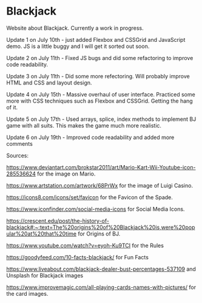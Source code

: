 # Blackjack
Website about Blackjack. Currently a work in progress.

Update 1 on July 10th - just added Flexbox and CSSGrid and JavaScript demo. JS is a little buggy and I will get it sorted out soon.

Update 2 on July 11th - Fixed JS bugs and did some refactoring to improve code readability.

Update 3 on July 11th - Did some more refectoring. Will probably improve HTML and CSS and layout design.

Update 4 on July 15th - Massive overhaul of user interface. Practiced some more with CSS techniques such as Flexbox and CSSGrid. Getting the hang of it.

Update 5 on July 17th - Used arrays, splice, index methods to implement BJ game with all suits. This makes the game much more realistic. 

Update 6 on July 19th - Improved code readability and added more comments


Sources:

https://www.deviantart.com/brokstar2011/art/Mario-Kart-Wii-Youtube-icon-285536624 for the image on Mario.

https://www.artstation.com/artwork/68PrWx for the image of Luigi Casino.

https://icons8.com/icons/set/favicon for the Favicon of the Spade.

https://www.iconfinder.com/social-media-icons for Social Media Icons.

https://crescent.edu/post/the-history-of-blackjack#:~:text=The%20origins%20of%20Blackjack%20is,were%20popular%20at%20that%20time for Origins of BJ.

https://www.youtube.com/watch?v=eyoh-Ku9TCI for the Rules

https://goodyfeed.com/10-facts-blackjack/ for Fun Facts

https://www.liveabout.com/blackjack-dealer-bust-percentages-537109 and Unsplash for Blackjack images

https://www.improvemagic.com/all-playing-cards-names-with-pictures/ for the card images.
